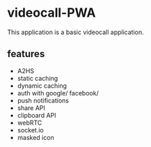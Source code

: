 # videocall-PWA
This application is a basic videocall application. 

## features
* A2HS
* static caching
* dynamic caching
* auth with google/ facebook/
* push notifications
* share API
* clipboard API
* webRTC
* socket.io
* masked icon
